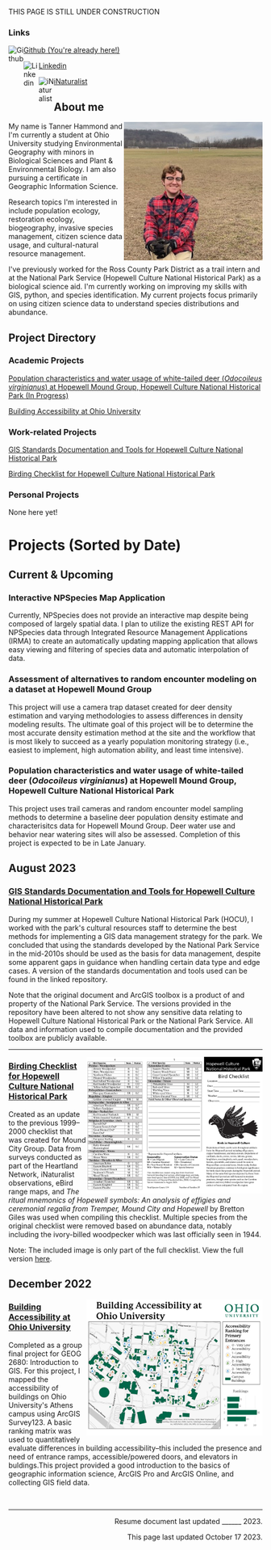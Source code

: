 THIS PAGE IS STILL UNDER CONSTRUCTION
### Links
<img align="left" src="https://upload.wikimedia.org/wikipedia/commons/thumb/a/ae/Github-desktop-logo-symbol.svg/1200px-Github-desktop-logo-symbol.svg.png" alt="Github" width="30"/> [Github (You're already here!)](https://github.com/oxyppgyn/Portfolio/edit/main/README.md)

<img align="left" src="https://upload.wikimedia.org/wikipedia/commons/thumb/c/ca/LinkedIn_logo_initials.png/800px-LinkedIn_logo_initials.png" alt="Linkedin" width="30"/> [Linkedin](https://www.linkedin.com/in/tannerkhfyg/)  

<img align="left" src="https://upload.wikimedia.org/wikipedia/en/7/76/INaturalist_logo.png" alt="iNaturalist" width="30"/> [iNaturalist](https://www.inaturalist.org/people/5752149)

## About me
<img align="right" src="https://github.com/oxyppgyn/Portfolio/blob/main/Images/Self.png" alt="Me :)" width="275"/>
<p>My name is Tanner Hammond and I'm currently a student at Ohio University studying Environmental Geography with minors in Biological Sciences and Plant & Environmental Biology. I am also pursuing a certificate in Geographic Information Science.</p>
<p>Research topics I'm interested in include population ecology, restoration ecology, biogeography, invasive species management, citizen science data usage, and cultural-natural resource management.</p>
<p>I've previously worked for the Ross County Park District as a trail intern and at the National Park Service (Hopewell Culture National Historical Park) as a biological science aid. I'm currently working on improving my skills with GIS, python, and species identification. My current projects focus primarily on using citizen science data to understand species distributions and abundance.<p/>

## Project Directory
### Academic Projects
[Population characteristics and water usage of white-tailed deer (_Odocoileus virginianus_) at Hopewell Mound Group, Hopewell Culture National Historical Park (In Progress)](https://github.com/oxyppgyn/Portfolio/blob/main/README.md#population-characteristics-and-water-usage-of-white-tailed-deer-odocoileus-virginianus-at-hopewell-mound-group-hopewell-culture-national-historical-park)

[Building Accessibility at Ohio University](https://github.com/oxyppgyn/Portfolio#building-accessibility-at-ohio-university)
### Work-related Projects
[GIS Standards Documentation and Tools for Hopewell Culture National Historical Park](https://github.com/oxyppgyn/Portfolio#gis-standards-documentation-and-tools-for-hopewell-culture-national-historical-park)

[Birding Checklist for Hopewell Culture National Historical Park](https://github.com/oxyppgyn/Portfolio#birding-checklist-for-hopewell-culture-national-historical-park)

### Personal Projects
None here yet!

# Projects (Sorted by Date)
## Current & Upcoming
### Interactive NPSpecies Map Application
Currently, NPSpecies does not provide an interactive map despite being composed of largely spatial data. I plan to utilize the existing REST API for NPSpecies data through Integrated Resource Management Applications (IRMA) to create an automatically updating mapping application that allows easy viewing and filtering of species data and automatic interpolation of data.

### Assessment of alternatives to random encounter modeling on a dataset at Hopewell Mound Group
This project will use a camera trap dataset created for deer density estimation and varying methodologies to assess differences in density modeling results. The ultimate goal of this project will be to determine the most accurate density estimation method at the site and the workflow that is most likely to succeed as a yearly population monitoring strategy (i.e., easiest to implement, high automation ability, and least time intensive). 

### Population characteristics and water usage of white-tailed deer (_Odocoileus virginianus_) at Hopewell Mound Group, Hopewell Culture National Historical Park
This project uses trail cameras and random encounter model sampling methods to determine a baseline deer population density estimate and characterisitcs data for Hopewell Mound Group. Deer water use and behavior near watering sites will also be assessed. Completion of this project is expected to be in Late January.

## August 2023
### <a href="https://github.com/oxyppgyn/HOCU-GIS-Standards">GIS Standards Documentation and Tools for Hopewell Culture National Historical Park</a>
<p>During my summer at Hopewell Culture National Historical Park (HOCU), I worked with the park's cultural resources staff to determine the best methods for implementing a GIS data management strategy for the park. We concluded that using the standards developed by the National Park Service in the mid-2010s should be used as the basis for data management, despite some apparent gaps in guidance when handling certain data type and edge cases. A version of the standards documentation and tools used can be found in the linked repository.<p/>
<p>Note that the original document and ArcGIS toolbox is a product of and property of the National Park Service. The versions provided in the repository have been altered to not show any sensitive data relating to Hopewell Culture National Historical Park or the National Park Service. All data and information used to compile documentation and the provided toolbox are publicly available.<p>
  
---
<img align="right" src="https://github.com/oxyppgyn/Portfolio/blob/main/Images/HOCU%20Birding%20Checklist-1.png?raw=true"  width="350"/>

### <a href="https://github.com/oxyppgyn/HOCU-Birding-List-2023-Update">Birding Checklist for Hopewell Culture National Historical Park</a>
Created as an update to the previous 1999–2000 checklist that was created for Mound City Group. Data from surveys conducted as part of the Heartland Network, iNaturalist observations, eBird range maps, and _The ritual mnemonics of Hopewell symbols: An analysis of effigies and ceremonial regalia from Tremper, Mound City and Hopewell_ by Bretton Giles was used when compiling this checklist. Multiple species from the original checklist were removed based on abundance data, notably including the ivory-billed woodpecker which was last officially seen in 1944.

Note: The included image is only part of the full checklist. View the full version [here](https://github.com/oxyppgyn/Portfolio/blob/main/Images/HOCU%20Birding%20Checklist.pdf). 
## December 2022

<img align="right" src="https://github.com/oxyppgyn/Building-Accessibility-OU/blob/main/Building%20Accessibility%20at%20Ohio%20University.jpg?raw=true"  width="350"/>

### <a href="https://github.com/oxyppgyn/Building-Accessibility-OU">Building Accessibility at Ohio University</a>
<p>Completed as a group final project for GEOG 2680: Introduction to GIS. For this project, I mapped the accessibility of buildings on Ohio University's Athens campus using ArcGIS Survey123. A basic ranking matrix was used to quantitatively evaluate differences in building accessibility–this included the presence and need of entrance ramps, accessible/powered doors, and elevators in buldings.This project provided a good introduction to the basics of geographic information science, ArcGIS Pro and ArcGIS Online, and collecting GIS field data.<p/>

<br>

---
<p align="right"> Resume document last updated ______ 2023.
<p align="right"> This page last updated October 17 2023.

